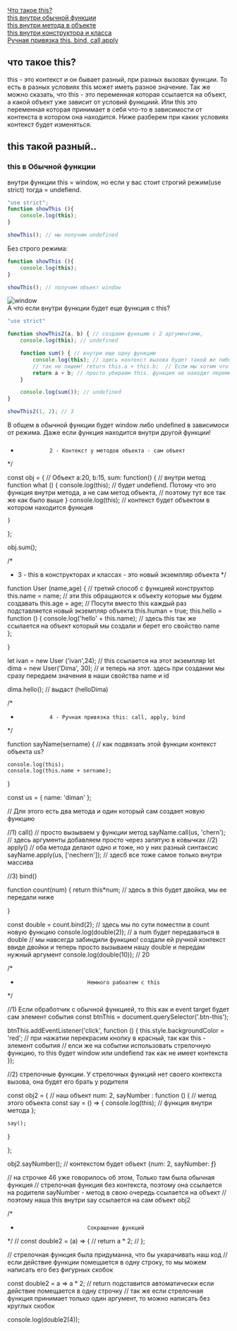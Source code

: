 [Что такое this?](#this)<br>
[this внутри обычной функции]()<br>
[this внутри метода в объекте]()<br>
[this внутри конструктора и класса]()<br>
[Ручная привязка this. bind, call,apply]()<br>

## <a name="this"> что такое this? </a>
this - это контекст и он бывает разный, при разных вызовах функции. То есть в разных условиях this может иметь разное значение.
Так же можно сказать, что this - это переменная которая ссылается на объект, а какой объект уже зависит от условий функциий.
Или this это переменная которая принимает в себя что-то в зависимости от контекста в котором она находится.
Ниже разберем при каких условиях контекст будет изменяться.

## <a name="context"> this такой разный.. </a>

### this в  Обычной функции 
внутри функции this = window, но если у вас стоит строгий режим(use strict) тогда = undefiend.
```javaScript
"use strict";
function showThis (){
    console.log(this); 
}

showThis(); // мы получим undefined
```
Без строго режима:
```javaScript
function showThis (){
    console.log(this); 
}

showThis(); // получим объект window
```
![window](https://github.com/Aquariids/MyJS/blob/main/app/img/windowThis.png)<br>
А что если внутри функции будет еще функция с this?
```javaScript
"use strict"

function showThis2(a, b) { // создаем функцию с 2 аргументами, 
    console.log(this); // undefined

    function sum() { // внутри еще одну функцию
        console.log(this); // здесь контекст вызова будет такой же либо window либо undefiend.
        // так не пишем! return this.a + this.b;  // Если мы хотим что бы функция работала, нужно сделать замыкание.
        return a + b; // просто убираем this. функция не находит переменные a и b здесь и ищет их в функции выше 
    }

    console.log(sum()); // undefined
}

showThis2(1, 2); // 3
```
В общем в обычной функции будет window либо undefined в зависимоси от режима. Даже если функция находится внутри другой функции!
###
*               2 - Контекст у методов объекта - сам объект
*/

const obj = {  // Объект 
    a:20,
    b:15,
    sum: function() { // внутри метод
        function what () {
            console.log(this); // будет undefiend. Потому что это функция внутри метода, а не сам метод объекта,
            // поэтому тут все так же как было выше
        }
        console.log(this); // контекст будет объектом в котором находится функция
        
    }
};

obj.sum();


/*
*   3 - this в конструкторах и классах - это новый экземпляр объекта
*/


function User (name,age) {  // третий способ с функцией конструктор
    this.name = name; // эти this обращаются к объекту которые мы будем создавать 
    this.age = age;  // Посути вместо this каждый раз подставляется новый экземпляр объекта
    this.human = true; 
    this.hello = function () {
        console.log('hello' + this.name); // здесь this так же ссылается на объект который мы создали и берет его свойство name  
    };
    

    
}

let ivan = new User ('ivan',24);   // this ссылается на этот экземпляр
let dima = new User('Dima', 30); // и теперь на этот. здесь при создании мы сразу передаем значения в наши свойства name и id

dima.hello(); // выдаст (helloDima)


/*
*               4 - Ручная привязка this: call, apply, bind
*/

function sayName(sername) {            // как подвязать этой функции контекст объекта us?
    
    console.log(this);
    console.log(this.name + sername);
    
}


const us = {
    name: 'diman'
};

// Для этого есть два метода и один который сам создает новую функцию

//1)  call()
// просто вызываем у функции метод
sayName.call(us, 'chern'); // здесь аргументы добавляем просто через запятую в ковычках
//2) apply()
// оба  метода делают одно и тоже, но у них разный синтаксис
sayName.apply(us, ['nechern']); // здесб все тоже самое только внутри массива

//3)  bind()

function count(num) {
    return this*num; //  здесь в this будет двойка, мы ее передали ниже
    
}

const double = count.bind(2); // здесь мы по сути поместли в count новую функцию
console.log(double(2));  // а num будет передаваться в double
// мы навсегда забиндили функцию! создали ей ручной контекст ввиде двойки и теперь просто вызываем нашу double и передам нужный аргумент 
console.log(double(10)); // 20



/*
*                           Немного рабоатем с this
*/

//1) Если обработчик с обычной функцией, то this как и event target будет сам элемент события 
const btnThis = document.querySelector('.btn-this');

btnThis.addEventListener('click', function () {
        this.style.backgroundColor = 'red'; // при нажатии перекрасим кнопку в красный, так как this -  элемент события
    // елси же на событии использовать стрелочную функцию, то this будет window или undefiend так как не имеет контекста
});

//2) стрелочные функции. У стрелочных функций нет своего контекста вызова, она будет его брать у родителя

const obj2 = { // наш объект
 num: 2,
 sayNumber : function () { // метод этого объекта
    const say  = () => {
        console.log(this);  // функция внутри метода
    };

    say();
 }

};

obj2.sayNumber(); // контекстом будет объект  {num: 2, sayNumber: ƒ}

// на строчке 46 уже говорилось об этом, Только там была обычная функция
// стрелочная функция без контекста, поэтому она ссылается на родителя sayNumber - метод в свою очередь ссылается на объект
// поэтому наша this внутри say ссылается на сам объект obj2



/*
*                           Сокращение функций
*/
// const double2 = (a) => {
//         return a * 2; 
// };

// стрелочная функция была придуманна, что бы укарачивать наш код
// если действие функции помещается в одну строку, то мы можем написать его без фигурных скобок

const double2 = a => a * 2; // return подставится автоматически если действие помещается в одну строчку
// так же если стрелочная функция принимает только один аргумент, то можно написать без круглых скобок

console.log(double2(4));
